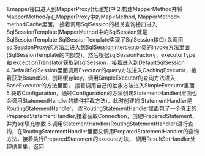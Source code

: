1.mapper接口进入到MapperProxy(代理类)中
2.构建MapperMethod并将MapperMethod存在MapperProxy中的Map<Method, MapperMethod> methodCache里面。
   接着调用SqlSession的相关查询接口进入SqlSessionTemplate(MapperMethod中的SqlSession就是SqlSessionTemplate,SqlSessionTemplate实现了SqlSession接口)
3.调用sqlSessionProxy的方法后进入到SqlSessionInterceptor类的invoke方法里面(SqlSessionTemplate的内部类)，然后根据sqlSessionFactory，executorType和
    exceptionTranslator获取到sqlSession，接着进入到DefaultSqlSession
4.DefaultSqlSession里面调用Executor的query方法进入CachingExecutor，接着获取BoundSql，创建缓存key，调用SimpleExecutor的查询方法进入BaseExecutor的方法里面，
    接着调用自己的抽象方法进入SimpleExecutor里面
5.获取Configuration，通过Configuration的方法创建StatementHandler(里面也会调用StatementHandler的插件拦截方法)，此时创建的 StatementHandler是RoutingStatementHandler，
  而RoutingStatementHandler里面包了一个真正的PreparedStatementHandler,接着获取Connection，创建PreparedStatement，并为sql填充参数
6.调用StatementHandler(RoutingStatementHandler)进行查询，在RoutingStatementHandler里面又调用PreparedStatementHandler的查询方法，接着执行PreparedStatement的execute方法，
  调用ResultSetHandler处理结果集，返回
 